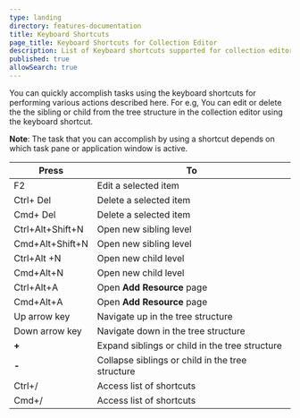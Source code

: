 ```yaml
---
type: landing
directory: features-documentation
title: Keyboard Shortcuts
page_title: Keyboard Shortcuts for Collection Editor
description: List of Keyboard shortcuts supported for collection editor
published: true
allowSearch: true
---
```

You can quickly accomplish tasks using the keyboard shortcuts for performing various actions described here. For e.g, You can edit or delete the the sibling or child from the tree structure in the collection editor using the keyboard shortcut.

**Note**:  The task that you can accomplish by using a shortcut depends on which task pane or application window is active.

Press | To
------|----
F2  | Edit a selected item
Ctrl+ Del | Delete a selected item
Cmd+ Del  | Delete a selected item
Ctrl+Alt+Shift+N | Open new sibling level
Cmd+Alt+Shift+N | Open new sibling level
Ctrl+Alt +N | Open new child level
Cmd+Alt+N | Open new child level
Ctrl+Alt+A | Open **Add Resource** page
Cmd+Alt+A   | Open **Add Resource** page
Up arrow key  | Navigate up in the tree structure
Down arrow key  | Navigate down in the tree structure
**+** | Expand siblings or child in the tree structure
**-** | Collapse siblings or child in the tree structure
 Ctrl+/ | Access list of shortcuts
 Cmd+/ |  Access list of shortcuts
